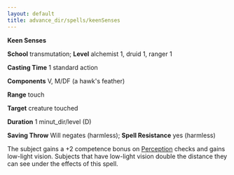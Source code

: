 ```yaml
---
layout: default
title: advance_dir/spells/keenSenses
---
```

 **Keen Senses**

**School** transmutation; **Level** alchemist 1, druid 1, ranger 1

**Casting Time** 1 standard action

**Components** V, M/DF (a hawk's feather)

**Range** touch

**Target** creature touched

**Duration** 1 minut_dir/level (D)

**Saving Throw** Will negates (harmless); **Spell Resistance** yes (harmless)

The subject gains a +2 competence bonus on [Perception](../../skill_dir/perception#_perception) checks and gains low-light vision. Subjects that have low-light vision double the distance they can see under the effects of this spell.

